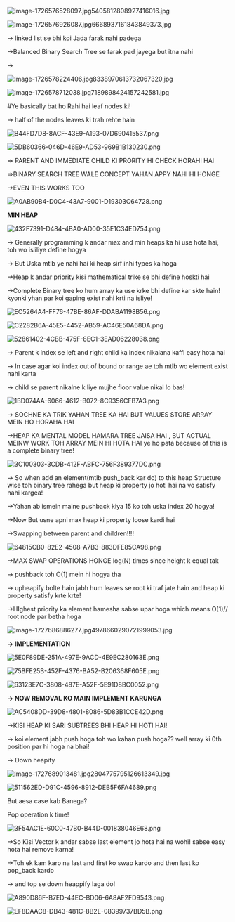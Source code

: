 ![image-1726576528097.jpg5405812808927416016.jpg](../../../../../Images/image-1726576528097.jpg5405812808927416016.jpg)

![image-1726576926087.jpg6668937161843849373.jpg](../../../../../Images/image-1726576926087.jpg6668937161843849373.jpg)

→ linked list se bhi koi Jada farak nahi padega

→Balanced Binary Search Tree se farak pad jayega but itna nahi

→

![image-1726578224406.jpg8338970613732067320.jpg](../../../../../Images/image-1726578224406.jpg8338970613732067320.jpg)

![image-1726578712038.jpg7189898424157242581.jpg](../../../../../Images/image-1726578712038.jpg7189898424157242581.jpg)

\#Ye basically bat ho Rahi hai leaf nodes ki!

→ half of the nodes leaves ki trah rehte hain

![B44FD7D8-8ACF-43E9-A193-07D690415537.png](../../../../../Images/B44FD7D8-8ACF-43E9-A193-07D690415537.png)

![5DB60366-046D-46E9-AD53-969B1B130230.png](../../../../../Images/5DB60366-046D-46E9-AD53-969B1B130230.png)

⇒ PARENT AND IMMEDIATE CHILD KI PRORITY HI CHECK HORAHI HAI

⇒BINARY SEARCH TREE WALE CONCEPT YAHAN APPY NAHI HI HONGE

→EVEN THIS WORKS TOO

![A0AB90B4-D0C4-43A7-9001-D19303C64728.png](../../../../../Images/A0AB90B4-D0C4-43A7-9001-D19303C64728.png)

**MIN HEAP**

![432F7391-D484-4BA0-AD00-35E1C34ED754.png](../../../../../Images/432F7391-D484-4BA0-AD00-35E1C34ED754.png)

→ Generally programming k andar max and min heaps ka hi use hota hai, toh wo isliliye define hogya

→ But Uska mtlb ye nahi hai ki heap sirf inhi types ka hoga

→Heap k andar priority kisi mathematical trike se bhi define hoskti hai

→Complete Binary tree ko hum array ka use krke bhi define kar skte hain! kyonki yhan par koi gaping exist nahi krti na isliye!

![EC5264A4-FF76-47BE-86AF-DDABA1198B56.png](../../../../../Images/EC5264A4-FF76-47BE-86AF-DDABA1198B56.png)

![C2282B6A-45E5-4452-AB59-AC46E50A68DA.png](../../../../../Images/C2282B6A-45E5-4452-AB59-AC46E50A68DA.png)

![52861402-4CBB-475F-8EC1-3EAD06228038.png](../../../../../Images/52861402-4CBB-475F-8EC1-3EAD06228038.png)

→ Parent k index se left and right child ka index nikalana kaffi easy hota hai

→ In case agar koi index out of bound or range ae toh mtlb wo element exist nahi karta

→ child se parent nikalne k liye mujhe floor value nikal lo bas!

![1BD074AA-6066-4612-B072-8C9356CFB7A3.png](../../../../../Images/1BD074AA-6066-4612-B072-8C9356CFB7A3.png)

→ SOCHNE KA TRIK YAHAN TREE KA HAI BUT VALUES STORE ARRAY MEIN HO HORAHA HAI

→HEAP KA MENTAL MODEL HAMARA TREE JAISA HAI , BUT ACTUAL MEINW WORK TOH ARRAY MEIN HI HOTA HAI ye ho pata because of this is a complete binary tree!

![3C100303-3CDB-412F-ABFC-756F389377DC.png](../../../../../Images/3C100303-3CDB-412F-ABFC-756F389377DC.png)

→ So when add an element(mtlb push_back kar do) to this heap Structure wise toh binary tree rahega but heap ki property jo hoti hai na vo satisfy nahi kargea!

→Yahan ab ismein maine pushback kiya 15 ko toh uska index 20 hogya!

→Now But usne apni max heap ki property loose kardi hai

→Swapping between parent and children!!!!

![64815CB0-82E2-4508-A7B3-883DFE85CA98.png](../../../../../Images/64815CB0-82E2-4508-A7B3-883DFE85CA98.png)

→MAX SWAP OPERATIONS HONGE log(N) times since height k equal tak

→ pushback toh O(1) mein hi hogya tha

→ upheapify bolte hain jabh hum leaves se root ki traf jate hain and heap ki property satisfy krte krte!

→HIghest priority ka element hamesha sabse upar hoga which means O(1)// root node par betha hoga

![image-1727686886277.jpg4978660290721999053.jpg](../../../../../Images/image-1727686886277.jpg4978660290721999053.jpg)

**→ IMPLEMENTATION**

![5E0F89DE-251A-497E-9ACD-4E9EC280163E.png](../../../../../Images/5E0F89DE-251A-497E-9ACD-4E9EC280163E.png)

![75BFE25B-452F-4376-BA52-B206368F605E.png](../../../../../Images/75BFE25B-452F-4376-BA52-B206368F605E.png)

![63123E7C-3808-487E-A52F-5E91D8BC0052.png](../../../../../Images/63123E7C-3808-487E-A52F-5E91D8BC0052.png)

**→ NOW REMOVAL KO MAIN IMPLEMENT KARUNGA**

![AC5408DD-39D8-4801-8086-5D83B1CCE42D.png](../../../../../Images/AC5408DD-39D8-4801-8086-5D83B1CCE42D.png)

→KISI HEAP KI SARI SUBTREES BHI HEAP HI HOTI HAI!

→ koi element jabh push hoga toh wo kahan push hoga?? well array ki 0th position par hi hoga na bhai!

→ Down heapify

![image-1727689013481.jpg2804775795126613349.jpg](../../../../../Images/image-1727689013481.jpg2804775795126613349.jpg)

![511562ED-D91C-4596-8912-DEB5F6FA4689.png](../../../../../Images/511562ED-D91C-4596-8912-DEB5F6FA4689.png)

But aesa case kab Banega?

Pop operation k time!

![3F54AC1E-60C0-47B0-B44D-001838046E68.png](../../../../../Images/3F54AC1E-60C0-47B0-B44D-001838046E68.png)

→So Kisi Vector k andar sabse last element jo hota hai na wohi! sabse easy hota hai remove karna!

→Toh ek kam karo na last and first ko swap kardo and then last ko pop_back kardo

→ and top se down heappify laga do!

![A890D86F-B7ED-44EC-BD06-6A8AF2FD9543.png](../../../../../Images/A890D86F-B7ED-44EC-BD06-6A8AF2FD9543.png)

![EF8DAAC8-DB43-481C-8B2E-08399737BD5B.png](../../../../../Images/EF8DAAC8-DB43-481C-8B2E-08399737BD5B.png)